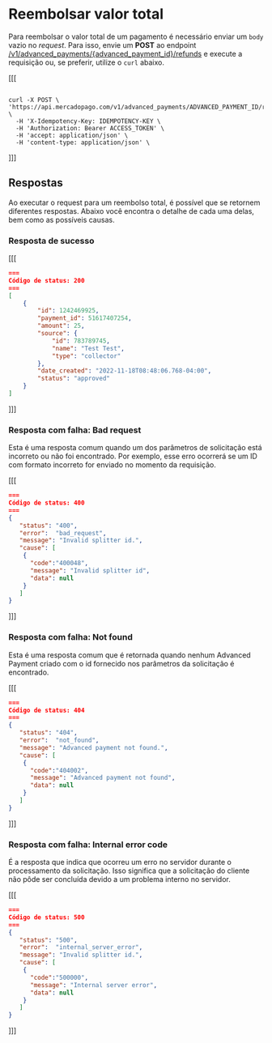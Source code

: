 # Reembolsar valor total

Para reembolsar o valor total de um pagamento é necessário enviar um `body` vazio no _request_. Para isso, envie um **POST** ao endpoint [/v1/advanced_payments/{advanced_payment_id}/refunds](/developers/pt/reference/wallet_connect/_advanced_payments_advanced_payment_id_refunds/post) e execute a requisição ou, se preferir, utilize o `curl` abaixo. 

[[[
```curl

curl -X POST \
'https://api.mercadopago.com/v1/advanced_payments/ADVANCED_PAYMENT_ID/refunds' \
  -H 'X-Idempotency-Key: IDEMPOTENCY-KEY \
  -H 'Authorization: Bearer ACCESS_TOKEN' \
  -H 'accept: application/json' \
  -H 'content-type: application/json' \

```
]]]

## Respostas

Ao executar o request para um reembolso total, é possível que se retornem diferentes respostas. Abaixo você encontra o detalhe de cada uma delas, bem como as possíveis causas.

### Resposta de sucesso

[[[
```Json
===
Código de status: 200
===
[
    {
        "id": 1242469925,
        "payment_id": 51617407254,
        "amount": 25,
        "source": {
            "id": 783789745,
            "name": "Test Test",
            "type": "collector"
        },
        "date_created": "2022-11-18T08:48:06.768-04:00",
        "status": "approved"
    }
]

```
]]]

### Resposta com falha: Bad request

Esta é uma resposta comum quando um dos parâmetros de solicitação está incorreto ou não foi encontrado. Por exemplo, esse erro ocorrerá se um ID com formato incorreto for enviado no momento da requisição.

[[[
```Json
===
Código de status: 400
===
{
   "status": "400",
   "error":  "bad_request",
   "message": "Invalid splitter id.",
   "cause": [
    {
      "code":"400048",
      "message": "Invalid splitter id",
      "data": null
    }
   ]
}

```
]]]



### Resposta com falha: Not found

Esta é uma resposta comum que é retornada quando nenhum Advanced Payment criado com o id fornecido nos parâmetros da solicitação é encontrado.

[[[
```Json
===
Código de status: 404
===
{
   "status": "404",
   "error":  "not_found",
   "message": "Advanced payment not found.",
   "cause": [
    {
      "code":"404002",
      "message": "Advanced payment not found",
      "data": null
    }
   ]
}

```
]]]

### Resposta com falha: Internal error code

É a resposta que indica que ocorreu um erro no servidor durante o processamento da solicitação. Isso significa que a solicitação do cliente não pôde ser concluída devido a um problema interno no servidor.

[[[
```Json
===
Código de status: 500
===
{
   "status": "500",
   "error":  "internal_server_error",
   "message": "Invalid splitter id.",
   "cause": [
    {
      "code":"500000",
      "message": "Internal server error",
      "data": null
    }
   ]
}

```
]]]
